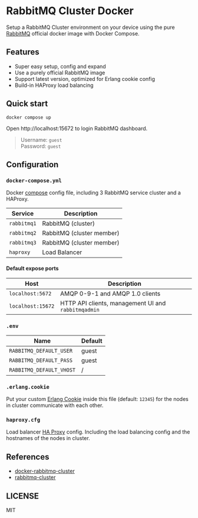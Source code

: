# RabbitMQ Cluster Docker

Setup a RabbitMQ Cluster environment on your device using the pure [RabbitMQ](https://hub.docker.com/_/rabbitmq/) official docker image with Docker Compose.

## Features

- Super easy setup, config and expand
- Use a purely official RabbitMQ image
- Support latest version, optimized for Erlang cookie config
- Build-in HAProxy load balancing

## Quick start

```
docker compose up
```

Open http://localhost:15672 to login RabbitMQ dashboard.

> Username: `guest`  
> Password: `guest`

## Configuration

### `docker-compose.yml`

Docker [compose](https://docs.docker.com/compose/compose-file/) config file, including 3 RabbitMQ service cluster and a HAProxy.

| Service     | Description               |
| ----------- | ------------------------- |
| `rabbitmq1` | RabbitMQ (cluster)        |
| `rabbitmq2` | RabbitMQ (cluster member) |
| `rabbitmq3` | RabbitMQ (cluster member) |
| `haproxy`   | Load Balancer             |

#### Default expose ports

| Host              | Description                                         |
| ----------------- | --------------------------------------------------- |
| `localhost:5672`  | AMQP 0-9-1 and AMQP 1.0 clients                     |
| `localhost:15672` | HTTP API clients, management UI and `rabbitmqadmin` |

### `.env`

| Name                     | Default |
| ------------------------ | ------- |
| `RABBITMQ_DEFAULT_USER`  | guest   |
| `RABBITMQ_DEFAULT_PASS`  | guest   |
| `RABBITMQ_DEFAULT_VHOST` | /       |

### `.erlang.cookie`

Put your custom [Erlang Cookie](https://www.rabbitmq.com/clustering.html#erlang-cookie) inside this file (default: `12345`) for the nodes in cluster communicate with each other.

### `haproxy.cfg`

Load balancer [HA Proxy](http://www.haproxy.org/) config. Including the load balancing config and the hostnames of the nodes in cluster.

## References

- [docker-rabbitmq-cluster](https://github.com/pardahlman/docker-rabbitmq-cluster)
- [rabbitmq-cluster](https://github.com/JohnnyVicious/rabbitmq-cluster)

## LICENSE

MIT
